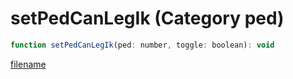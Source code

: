 # setPedCanLegIk (Category ped)

```js
function setPedCanLegIk(ped: number, toggle: boolean): void
```

[filename](setPedCanLegIk_m.md ':include')